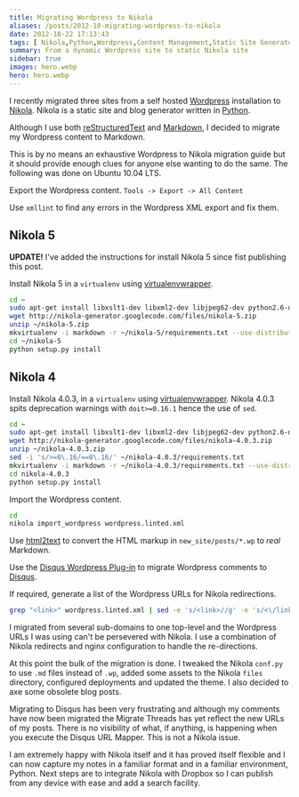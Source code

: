 ```yaml
---
title: Migrating Wordpress to Nikola
aliases: /posts/2012-10-migrating-wordpress-to-nikola
date: 2012-10-22 17:13:43
tags: [ Nikola,Python,Wordpress,Content Management,Static Site Generator ]
summary: From a dynamic Wordpress site to static Nikola site
sidebar: true
images: hero.webp
hero: hero.webp
---
```


I recently migrated three sites from a self hosted [Wordpress](http://www.wordpress.org)
installation to [Nikola](http://getnikola.com/). Nikola is a static
site and blog generator written in [Python](http://www.python.org).

Although I use both [reStructuredText](http://docutils.sourceforge.net/rst.html)
and [Markdown](http://daringfireball.net/projects/markdown/), I decided
to migrate my Wordpress content to Markdown.

This is by no means an exhaustive Wordpress to Nikola migration guide but it
should provide enough clues for anyone else wanting to do the same. The
following was done on Ubuntu 10.04 LTS.

Export the Wordpress content. `Tools -> Export -> All Content`

Use `xmllint` to find any errors in the Wordpress XML export and fix them.

## Nikola 5

**UPDATE!** I've added the instructions for install Nikola 5 since fist
publishing this post.

Install Nikola 5 in a `virtualenv` using
[virtualenvwrapper](http://www.doughellmann.com/projects/virtualenvwrapper/).

```bash
cd ~
sudo apt-get install libxslt1-dev libxml2-dev libjpeg62-dev python2.6-dev
wget http://nikola-generator.googlecode.com/files/nikola-5.zip
unzip ~/nikola-5.zip
mkvirtualenv -i markdown -r ~/nikola-5/requirements.txt --use-distribute nikola-5
cd ~/nikola-5
python setup.py install
```

## Nikola 4

Install Nikola 4.0.3, in a `virtualenv` using
[virtualenvwrapper](http://www.doughellmann.com/projects/virtualenvwrapper/).
Nikola 4.0.3 spits deprecation warnings with `doit>=0.16.1` hence the use of
`sed`.

```bash
cd ~
sudo apt-get install libxslt1-dev libxml2-dev libjpeg62-dev python2.6-dev
wget http://nikola-generator.googlecode.com/files/nikola-4.0.3.zip
unzip ~/nikola-4.0.3.zip
sed -i 's/>=0\.16/==0\.16/' ~/nikola-4.0.3/requirements.txt
mkvirtualenv -i markdown -r ~/nikola-4.0.3/requirements.txt --use-distribute nikola
cd nikola-4.0.3
python setup.py install
```

Import the Wordpress content.

```bash
cd
nikola import_wordpress wordpress.linted.xml
```

Use [html2text](https://github.com/aaronsw/html2text) to convert the HTML
markup in `new_site/posts/*.wp` to _real_ Markdown.

Use the [Disqus Wordpress Plug-in](http://wordpress.org/extend/plugins/disqus-comment-system/)
to migrate Wordpress comments to [Disqus](http://www.disqus.com).

If required, generate a list of the Wordpress URLs for Nikola redirections.

```bash
grep "<link>" wordpress.linted.xml | sed -e 's/<link>//g' -e 's/<\/link>//g'
```

I migrated from several sub-domains to one top-level and the Wordpress URLs
I was using can't be persevered with Nikola. I use a combination of Nikola
redirects and nginx configuration to handle the re-directions.

At this point the bulk of the migration is done. I tweaked the Nikola `conf.py`
to use `.md` files instead of `.wp`, added some assets to the Nikola `files`
directory, configured deployments and updated the theme. I also decided to axe
some obsolete blog posts.

Migrating to Disqus has been very frustrating and although my comments have
now been migrated the Migrate Threads has yet reflect the new URLs of my posts.
There is no visibility of what, if anything, is happening when you execute the
Disqus URL Mapper. This is not a Nikola issue.

I am extremely happy with Nikola itself and it has proved itself flexible and
I can now capture my notes in a familiar format and in a familiar environment,
Python. Next steps are to integrate Nikola with Dropbox so I can publish from
any device with ease and add a search facility.
